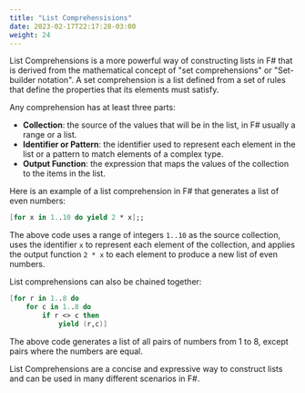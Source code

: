 ```yaml
---
title: "List Comprehensisions"
date: 2023-02-17T22:17:28-03:00
weight: 24
---
```


List Comprehensions is a more powerful way of constructing lists in F# that is derived from the mathematical concept of "set comprehensions" or "Set-builder notation". A set comprehension is a list defined from a set of rules that define the properties that its elements must satisfy.

Any comprehension has at least three parts:
- **Collection**: the source of the values that will be in the list, in F# usually a range or a list.
- **Identifier or Pattern**: the identifier used to represent each element in the list or a pattern to match elements of a complex type.
- **Output Function**: the expression that maps the values of the collection to the items in the list.

Here is an example of a list comprehension in F# that generates a list of even numbers:

```fsharp
[for x in 1..10 do yield 2 * x];;
```

The above code uses a range of integers `1..10` as the source collection, uses the identifier `x` to represent each element of the collection, and applies the output function `2 * x` to each element to produce a new list of even numbers.

List comprehensions can also be chained together:

```fsharp
[for r in 1..8 do
    for c in 1..8 do
        if r <> c then
            yield (r,c)]
```

The above code generates a list of all pairs of numbers from 1 to 8, except pairs where the numbers are equal.

List Comprehensions are a concise and expressive way to construct lists and can be used in many different scenarios in F#.


